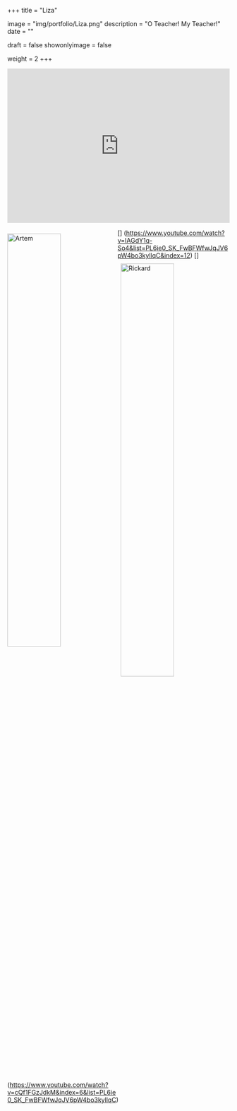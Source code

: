 +++
title = "Liza"

image = "img/portfolio/Liza.png"
description = "O Teacher! My Teacher!"
date = ""

draft = false
showonlyimage = false

weight = 2
+++

<iframe width="100%" height="350" src="https://www.youtube.com/embed/jy2SvgbB32M" frameborder="0" allow="autoplay; encrypted-media" allowfullscreen></iframe>




[<img src="../../img/portfolio/Artem.png" width="49%"    alt="Artem"    align="left" vspace="10" />]
(https://www.youtube.com/watch?v=IAGdY1q-So4&list=PL6ie0_SK_FwBFWfwJqJV6pW4bo3kyllqC&index=12)
[<img src="../../img/portfolio/Rickard.png" width="49%" alt="Rickard" align="right" vspace="10"/>]
(https://www.youtube.com/watch?v=cQf1FGzJdkM&index=6&list=PL6ie0_SK_FwBFWfwJqJV6pW4bo3kyllqC)